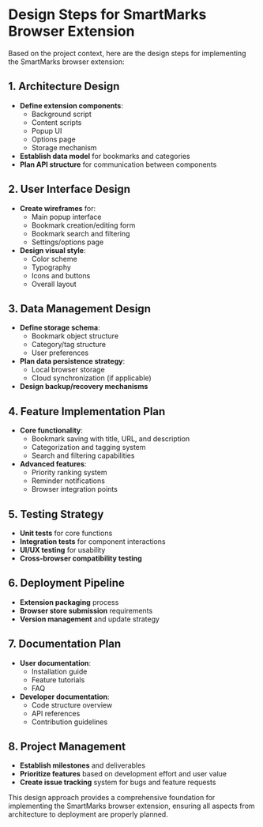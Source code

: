 # Design Steps for SmartMarks Browser Extension

Based on the project context, here are the design steps for implementing the SmartMarks browser extension:

## 1. Architecture Design

- **Define extension components**:
  - Background script
  - Content scripts
  - Popup UI
  - Options page
  - Storage mechanism
- **Establish data model** for bookmarks and categories
- **Plan API structure** for communication between components

## 2. User Interface Design

- **Create wireframes** for:
  - Main popup interface
  - Bookmark creation/editing form
  - Bookmark search and filtering
  - Settings/options page
- **Design visual style**:
  - Color scheme
  - Typography
  - Icons and buttons
  - Overall layout

## 3. Data Management Design

- **Define storage schema**:
  - Bookmark object structure
  - Category/tag structure
  - User preferences
- **Plan data persistence strategy**:
  - Local browser storage
  - Cloud synchronization (if applicable)
- **Design backup/recovery mechanisms**

## 4. Feature Implementation Plan

- **Core functionality**:
  - Bookmark saving with title, URL, and description
  - Categorization and tagging system
  - Search and filtering capabilities
- **Advanced features**:
  - Priority ranking system
  - Reminder notifications
  - Browser integration points

## 5. Testing Strategy

- **Unit tests** for core functions
- **Integration tests** for component interactions
- **UI/UX testing** for usability
- **Cross-browser compatibility testing**

## 6. Deployment Pipeline

- **Extension packaging** process
- **Browser store submission** requirements
- **Version management** and update strategy

## 7. Documentation Plan

- **User documentation**:
  - Installation guide
  - Feature tutorials
  - FAQ
- **Developer documentation**:
  - Code structure overview
  - API references
  - Contribution guidelines

## 8. Project Management

- **Establish milestones** and deliverables
- **Prioritize features** based on development effort and user value
- **Create issue tracking** system for bugs and feature requests

This design approach provides a comprehensive foundation for implementing the SmartMarks browser extension, ensuring all aspects from architecture to deployment are properly planned.